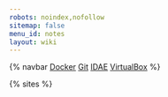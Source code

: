 ```yaml
---
robots: noindex,nofollow
sitemap: false
menu_id: notes
layout: wiki
---
```


{% navbar [Docker](docker) [Git](git) [IDAE](idea) [VirtualBox](virtualbox) %}

{% sites %}
